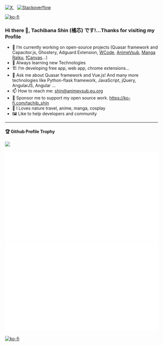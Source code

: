 <p>
  <a href="https://twitter.com/tachib_shin">
    <img src="https://img.shields.io/twitter/follow/tachib_shin?label=Follow%20Tachibana%20Shin&style=social" alt="X">
  </a>&ensp;
  <a href="https://stackoverflow.com/users/12342919/tachibana-shin?tab=profile">
    <img src="https://img.shields.io/stackexchange/stackoverflow/r/12342919?color=orange" alt="Stackoverflow">
  </a>
</p>

[![ko-fi](https://ko-fi.com/img/githubbutton_sm.svg)](https://ko-fi.com/P5P3MM3H6)


### Hi there 👋, Tachibana Shin (橘芯) です!...Thanks for visiting my Profile


- 🔭 I’m currently working on open-source projects (Quasar framework and Capacitor.js, Ghostery, Adguard Extension,  [WCode](https://github.com/wcode), [AnimeVsub](https://github.com/anime-vsub), [Manga Raiku](https://github.com/manga-raiku), [fCanvas](https://github.com/fcanvas)...)
- 🌱 Always learning new Technologies
- 🏗 I’m developing free app, web app, chrome extensions...
- 💬 Ask me about Quasar framework and Vue.js! And many more technologies like Python-flask framework, JavaScript, jQuery, AngularJS, Angular ...
- 📫 How to reach me: shin@animevsub.eu.org
- 💖 Sponsor me to support my open source work. https://ko-fi.com/tachib_shin
- 🌴 I Loves nature travel, anime, manga, cosplay
- 🖼️ Like to help developers and community
---

<div>
  <h4>🏆 Github Profile Trophy</h4>
  <img src="https://github-profile-trophy.vercel.app/?username=tachibana-shin&theme=dark&column=7"/>
</div>

![status](https://github.com/tachibana-shin/github-stats/blob/master/generated/overview.svg#gh-dark-mode-only)
![languages-all](https://github.com/tachibana-shin/github-stats/blob/master/generated/languages.svg#gh-dark-mode-only)
<!-- ![stats](https://github-readme-stats.vercel.app/api?username=tachibana-shin&show_icons=true&theme=highcontrast&hide_border=true) -->
<!-- ![languages](https://github-readme-stats.vercel.app/api/top-langs/?username=tachibana-shin&layout=compact&theme=highcontrast&hide_border=true) -->
<!-- ![top](https://github-profile-summary-cards.vercel.app/api/cards/profile-details?username=tachibana-shin&theme=radical) -->
<!-- ![rank](https://github-readme-streak-stats.herokuapp.com/?user=tachibana-shin&theme=yellowdark&hide_border=true)
![activity](https://activity-graph.herokuapp.com/graph?username=tachibana-shin&bg_color=000000&color=D9D9D9&line=FCFF00&point=FFFFFF&hide_border=true) -->
<!-- ![trophy](https://github-profile-trophy.vercel.app/?username=tachibana-shin&row=2&column=3&theme=dark_lover) -->

[![ko-fi](https://ko-fi.com/img/githubbutton_sm.svg)](https://ko-fi.com/P5P3MM3H6)
